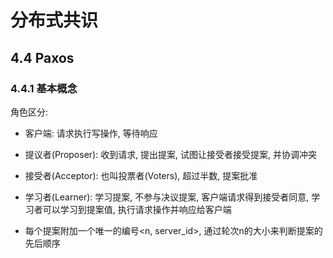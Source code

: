 # 分布式共识

## 4.4 Paxos

### 4.4.1 基本概念

角色区分: 
- 客户端: 请求执行写操作, 等待响应
- 提议者(Proposer): 收到请求, 提出提案, 试图让接受者接受提案, 并协调冲突
- 接受者(Acceptor): 也叫投票者(Voters), 超过半数, 提案批准
- 学习者(Learner): 学习提案, 不参与决议提案, 客户端请求得到接受者同意, 学习者可以学习到提案值, 执行请求操作并响应给客户端

- 每个提案附加一个唯一的编号<n, server_id>, 通过轮次n的大小来判断提案的先后顺序

	